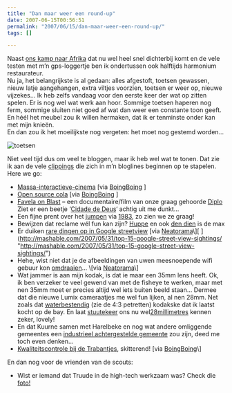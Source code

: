 ```yaml
---
title: "Dan maar weer een round-up"
date: 2007-06-15T00:56:51
permalink: "2007/06/15/dan-maar-weer-een-round-up/"
tags: []

---
```

Naast [ons kamp naar Afrika](http://www.zeescoutsjanbart.be/rafiki "http://www.zeescoutsjanbart.be/rafiki") dat nu wel heel snel dichterbij komt en de vele testen met m’n gps-loggertje ben ik ondertussen ook halftijds harmonium restaurateur.  
Nu ja, het belangrijkste is al gedaan: alles afgestoft, toetsen gewassen, nieuw latje aangehangen, extra viltjes voorzien, toetsen er weer op, nieuwe vijzekes… Ik heb zelfs vandaag voor den eerste keer der wat op zitten spelen. Er is nog wel wat werk aan hoor. Sommige toetsen haperen nog ferm, sommige sluiten niet goed af wat dan weer een constante toon geeft. En héél het meubel zou ik willen hermaken, dat ik er tenminste onder kan met mijn knieën.  
En dan zou ik het moeilijkste nog vergeten: het moet nog gestemd worden…

![toetsen](@images/posts/2007/06/toetsen.jpg)

Niet veel tijd dus om veel te bloggen, maar ik heb wel wat te tonen. Dat zie ik aan de vele [clippings](http://www.bloglines.com/help/faq#saveditems "http://www.bloglines.com/help/faq#saveditems") die zich in m’n bloglines beginnen op te stapelen. Here we go:

* [Massa-interactieve-cinema](http://www.youtube.com/watch?v=y6izXII54Qc "http://www.youtube.com/watch?v=y6izXII54Qc") \[via [BoingBoing](http://feeds.feedburner.com/~r/boingboing/iBag/~3/119284959/giant_collectively_c.html "http://feeds.feedburner.com/~r/boingboing/iBag/~3/119284959/giant_collectively_c.html") \][  
    ](http://www.youtube.com/watch?v=y6izXII54Qc "http://www.youtube.com/watch?v=y6izXII54Qc")
* [Open source cola](http://www.wikihow.com/Make-OpenCola "http://www.wikihow.com/Make-OpenCola") \[via [BoingBoing](http://feeds.feedburner.com/~r/boingboing/iBag/~3/119280938/howto_make_opencola.html "http://feeds.feedburner.com/~r/boingboing/iBag/~3/119280938/howto_make_opencola.html") \]
* [Favela on Blast](http://maddecent.com/blog/?p=101 "http://maddecent.com/blog/?p=101") – een documentaire/film van onze graag gehoorde [Diplo](http://formdiplo.com/ "http://formdiplo.com/") Ziet er een beetje ‘[Cidade de Deus](http://www.imdb.com/title/tt0317248/ "http://www.imdb.com/title/tt0317248/")‘ achtig uit me dunkt…[  
    ](http://formdiplo.com/ "http://formdiplo.com/")
* Een fijne prent over het [jumpen](http://www.1983.be/2007/06/jumpen/ "http://www.1983.be/2007/06/jumpen/") via [1983](http://www.1983.be/ "http://www.1983.be"), zo zien we ze graag!
* Bewijzen dat reclame wél fun kan zijn? [Huppe](http://feeds.feedburner.com/~r/Neatorama/~3/124405540/ "http://feeds.feedburner.com/~r/Neatorama/~3/124405540/") en ook [den dien](http://feeds.feedburner.com/~r/Neatorama/~3/122739103/ "http://feeds.feedburner.com/~r/Neatorama/~3/122739103/") is de max
* Er duiken [rare dingen op in Google streetview](http://mashable.com/2007/05/31/top-15-google-street-view-sightings/ "http://mashable.com/2007/05/31/top-15-google-street-view-sightings/") \[via [Neatorama](http://feeds.feedburner.com/~r/Neatorama/~3/122739106/ "http://feeds.feedburner.com/~r/Neatorama/~3/122739106/")\][  
    ](http://mashable.com/2007/05/31/top-15-google-street-view-sightings/ "http://mashable.com/2007/05/31/top-15-google-street-view-sightings/")
* Hehe, wist niet dat je de afbeeldingen van uwen meesnoepende wifi gebuur kon [omdraaien](http://www.ex-parrot.com/~pete/upside-down-ternet.html "http://www.ex-parrot.com/%7Epete/upside-down-ternet.html")… \[via [Neatorama](http://feeds.feedburner.com/~r/Neatorama/~3/122732078/ "http://feeds.feedburner.com/~r/Neatorama/~3/122732078/")\]
* Wat jammer is aan mijn kodak, is dat ie maar een 35mm lens heeft. Ok, ik ben verzeker te veel gewend van met de fisheye te werken, maar met nen 35mm moet er precies altijd wel iets buiten beeld staan… Dermee dat die nieuwe Lumix cameraatjes me wel fun lijken, al nen 28mm. Net zoals dat [waterbestendig](http://www.zeescoutsjanbart.be/fotos/reeks.php?reeksid=151 "http://www.zeescoutsjanbart.be/fotos/reeks.php?reeksid=151") (zie de 4:3 petretten) kodakske dat ik laatst kocht op de bay. En laat [stuutekeer](http://stuutekeer.wordpress.com/2007/06/07/regeltjes/ "http://stuutekeer.wordpress.com/2007/06/07/regeltjes/") ons nu wel[28millimetres](http://www.28millimetres.com/ "http://www.28millimetres.com/") kennen zeker, lovely!
* En dat Kuurne samen met Harelbeke en nog wat andere omliggende gemeentes een [industrieel achtergestelde gemeente](http://www.harelbeke.be/blog/?p=159 "http://www.harelbeke.be/blog/?p=159") zou zijn, deed me toch even denken…
* [Kwaliteitscontrole bij de Trabantjes](http://www.youtube.com/watch?v=BaF5JCMC-ts "http://www.youtube.com/watch?v=BaF5JCMC-ts"), skitterend! \[via [BoingBoing](http://www.boingboing.net/2007/06/14/video_of_assembly_li.html "http://www.boingboing.net/2007/06/14/video_of_assembly_li.html")\]

En dan nog voor de vrienden van de scouts:

* Wist er iemand dat Truude in de high-tech werkzaam was? Check die [foto!](http://gizmodo.com/gadgets/archos-riot/fresh-outta-the-embargo-oven-four-archos-players-rolled-out-plus-archos-tv-269004.php "http://gizmodo.com/gadgets/archos-riot/fresh-outta-the-embargo-oven-four-archos-players-rolled-out-plus-archos-tv-269004.php")
